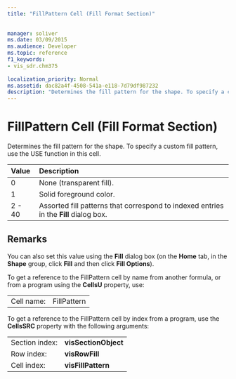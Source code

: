 ```yaml
---
title: "FillPattern Cell (Fill Format Section)"
 
 
manager: soliver
ms.date: 03/09/2015
ms.audience: Developer
ms.topic: reference
f1_keywords:
- vis_sdr.chm375
 
localization_priority: Normal
ms.assetid: dac82a4f-4508-541a-e118-7d79df987232
description: "Determines the fill pattern for the shape. To specify a custom fill pattern, use the USE function in this cell."
---
```


# FillPattern Cell (Fill Format Section)

Determines the fill pattern for the shape. To specify a custom fill pattern, use the USE function in this cell.
  
|**Value**|**Description**|
|:-----|:-----|
|0  <br/> |None (transparent fill).  <br/> |
|1  <br/> |Solid foreground color.  <br/> |
|2 - 40  <br/> |Assorted fill patterns that correspond to indexed entries in the **Fill** dialog box.  <br/> |
   
## Remarks

You can also set this value using the **Fill** dialog box (on the **Home** tab, in the **Shape** group, click **Fill** and then click **Fill Options**).
  
To get a reference to the FillPattern cell by name from another formula, or from a program using the **CellsU** property, use: 
  
|||
|:-----|:-----|
|Cell name:  <br/> |FillPattern  <br/> |
   
To get a reference to the FillPattern cell by index from a program, use the **CellsSRC** property with the following arguments: 
  
|||
|:-----|:-----|
|Section index:  <br/> |**visSectionObject** <br/> |
|Row index:  <br/> |**visRowFill** <br/> |
|Cell index:  <br/> |**visFillPattern** <br/> |
   

